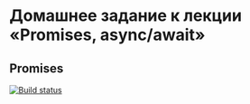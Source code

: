 # Домашнее задание к лекции «Promises, async/await»
## Promises
[![Build status](https://ci.appveyor.com/api/projects/status/rp7o9lt27hqmaq6o?svg=true)](https://ci.appveyor.com/project/bochkarevatat/promiseshomework)